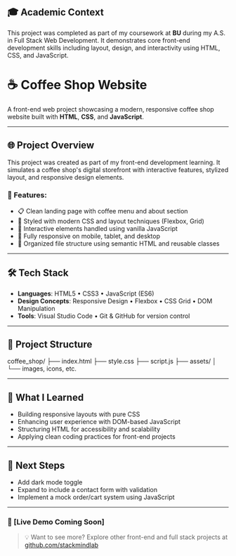 ## 🎓 Academic Context  
This project was completed as part of my coursework at **BU** during my A.S. in Full Stack Web Development. It demonstrates core front-end development skills including layout, design, and interactivity using HTML, CSS, and JavaScript.

# ☕ Coffee Shop Website  
A front-end web project showcasing a modern, responsive coffee shop website built with **HTML**, **CSS**, and **JavaScript**.

---

## 🌐 Project Overview

This project was created as part of my front-end development learning. It simulates a coffee shop's digital storefront with interactive features, stylized layout, and responsive design elements.

### 🔹 Features:
- 📋 Clean landing page with coffee menu and about section  
- 🎨 Styled with modern CSS and layout techniques (Flexbox, Grid)  
- 🧠 Interactive elements handled using vanilla JavaScript  
- 📱 Fully responsive on mobile, tablet, and desktop  
- 🧾 Organized file structure using semantic HTML and reusable classes  

---

## 🛠️ Tech Stack

- **Languages**: HTML5 • CSS3 • JavaScript (ES6)  
- **Design Concepts**: Responsive Design • Flexbox • CSS Grid • DOM Manipulation  
- **Tools**: Visual Studio Code • Git & GitHub for version control

---

## 📂 Project Structure
coffee_shop/
├── index.html
├── style.css
├── script.js
├── assets/
│ └── images, icons, etc.


---

## 📌 What I Learned

- Building responsive layouts with pure CSS  
- Enhancing user experience with DOM-based JavaScript  
- Structuring HTML for accessibility and scalability  
- Applying clean coding practices for front-end projects  

---

## 🚀 Next Steps

- Add dark mode toggle  
- Expand to include a contact form with validation  
- Implement a mock order/cart system using JavaScript  

---

### 🔗 [Live Demo Coming Soon]

> 💡 Want to see more? Explore other front-end and full stack projects at [github.com/stackmindlab](https://github.com/stackmindlab)


